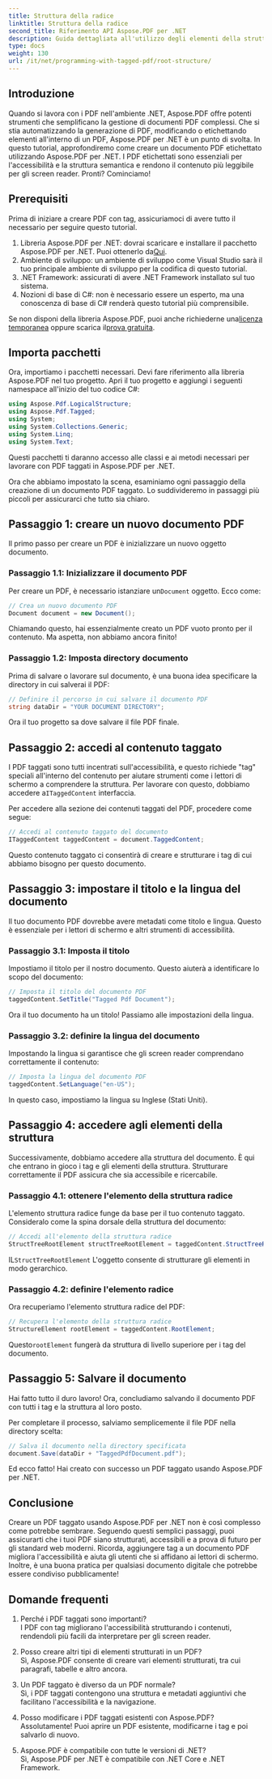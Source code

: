 ```yaml
---
title: Struttura della radice
linktitle: Struttura della radice
second_title: Riferimento API Aspose.PDF per .NET
description: Guida dettagliata all'utilizzo degli elementi della struttura radice con Aspose.PDF per .NET per accedere alla radice e all'oggetto StructTreeRoot del documento PDF.
type: docs
weight: 130
url: /it/net/programming-with-tagged-pdf/root-structure/
---
```

## Introduzione

Quando si lavora con i PDF nell'ambiente .NET, Aspose.PDF offre potenti strumenti che semplificano la gestione di documenti PDF complessi. Che si stia automatizzando la generazione di PDF, modificando o etichettando elementi all'interno di un PDF, Aspose.PDF per .NET è un punto di svolta. In questo tutorial, approfondiremo come creare un documento PDF etichettato utilizzando Aspose.PDF per .NET. I PDF etichettati sono essenziali per l'accessibilità e la struttura semantica e rendono il contenuto più leggibile per gli screen reader. Pronti? Cominciamo!

## Prerequisiti

Prima di iniziare a creare PDF con tag, assicuriamoci di avere tutto il necessario per seguire questo tutorial.

1.  Libreria Aspose.PDF per .NET: dovrai scaricare e installare il pacchetto Aspose.PDF per .NET. Puoi ottenerlo da[Qui](https://releases.aspose.com/pdf/net/).
2. Ambiente di sviluppo: un ambiente di sviluppo come Visual Studio sarà il tuo principale ambiente di sviluppo per la codifica di questo tutorial.
3. .NET Framework: assicurati di avere .NET Framework installato sul tuo sistema.
4. Nozioni di base di C#: non è necessario essere un esperto, ma una conoscenza di base di C# renderà questo tutorial più comprensibile.

 Se non disponi della libreria Aspose.PDF, puoi anche richiederne una[licenza temporanea](https://purchase.aspose.com/temporary-license/) oppure scarica il[prova gratuita](https://releases.aspose.com/).

## Importa pacchetti

Ora, importiamo i pacchetti necessari. Devi fare riferimento alla libreria Aspose.PDF nel tuo progetto. Apri il tuo progetto e aggiungi i seguenti namespace all'inizio del tuo codice C#:

```csharp
using Aspose.Pdf.LogicalStructure;
using Aspose.Pdf.Tagged;
using System;
using System.Collections.Generic;
using System.Linq;
using System.Text;
```

Questi pacchetti ti daranno accesso alle classi e ai metodi necessari per lavorare con PDF taggati in Aspose.PDF per .NET.

Ora che abbiamo impostato la scena, esaminiamo ogni passaggio della creazione di un documento PDF taggato. Lo suddivideremo in passaggi più piccoli per assicurarci che tutto sia chiaro.

## Passaggio 1: creare un nuovo documento PDF

Il primo passo per creare un PDF è inizializzare un nuovo oggetto documento.

### Passaggio 1.1: Inizializzare il documento PDF
 Per creare un PDF, è necessario istanziare un`Document` oggetto. Ecco come:

```csharp
// Crea un nuovo documento PDF
Document document = new Document();
```

Chiamando questo, hai essenzialmente creato un PDF vuoto pronto per il contenuto. Ma aspetta, non abbiamo ancora finito!

### Passaggio 1.2: Imposta directory documento
Prima di salvare o lavorare sul documento, è una buona idea specificare la directory in cui salverai il PDF:

```csharp
// Definire il percorso in cui salvare il documento PDF
string dataDir = "YOUR DOCUMENT DIRECTORY";
```

Ora il tuo progetto sa dove salvare il file PDF finale.

## Passaggio 2: accedi al contenuto taggato

 I PDF taggati sono tutti incentrati sull'accessibilità, e questo richiede "tag" speciali all'interno del contenuto per aiutare strumenti come i lettori di schermo a comprendere la struttura. Per lavorare con questo, dobbiamo accedere a`ITaggedContent` interfaccia.

Per accedere alla sezione dei contenuti taggati del PDF, procedere come segue:

```csharp
// Accedi al contenuto taggato del documento
ITaggedContent taggedContent = document.TaggedContent;
```

Questo contenuto taggato ci consentirà di creare e strutturare i tag di cui abbiamo bisogno per questo documento.

## Passaggio 3: impostare il titolo e la lingua del documento

Il tuo documento PDF dovrebbe avere metadati come titolo e lingua. Questo è essenziale per i lettori di schermo e altri strumenti di accessibilità.

### Passaggio 3.1: Imposta il titolo
Impostiamo il titolo per il nostro documento. Questo aiuterà a identificare lo scopo del documento:

```csharp
// Imposta il titolo del documento PDF
taggedContent.SetTitle("Tagged Pdf Document");
```

Ora il tuo documento ha un titolo! Passiamo alle impostazioni della lingua.

### Passaggio 3.2: definire la lingua del documento
Impostando la lingua si garantisce che gli screen reader comprendano correttamente il contenuto:

```csharp
// Imposta la lingua del documento PDF
taggedContent.SetLanguage("en-US");
```

In questo caso, impostiamo la lingua su Inglese (Stati Uniti).

## Passaggio 4: accedere agli elementi della struttura

Successivamente, dobbiamo accedere alla struttura del documento. È qui che entrano in gioco i tag e gli elementi della struttura. Strutturare correttamente il PDF assicura che sia accessibile e ricercabile.

### Passaggio 4.1: ottenere l'elemento della struttura radice
L'elemento struttura radice funge da base per il tuo contenuto taggato. Consideralo come la spina dorsale della struttura del documento:

```csharp
// Accedi all'elemento della struttura radice
StructTreeRootElement structTreeRootElement = taggedContent.StructTreeRootElement;
```

 IL`StructTreeRootElement` L'oggetto consente di strutturare gli elementi in modo gerarchico.

### Passaggio 4.2: definire l'elemento radice
Ora recuperiamo l'elemento struttura radice del PDF:

```csharp
// Recupera l'elemento della struttura radice
StructureElement rootElement = taggedContent.RootElement;
```

 Questo`rootElement` fungerà da struttura di livello superiore per i tag del documento.

## Passaggio 5: Salvare il documento

Hai fatto tutto il duro lavoro! Ora, concludiamo salvando il documento PDF con tutti i tag e la struttura al loro posto.

Per completare il processo, salviamo semplicemente il file PDF nella directory scelta:

```csharp
// Salva il documento nella directory specificata
document.Save(dataDir + "TaggedPdfDocument.pdf");
```

Ed ecco fatto! Hai creato con successo un PDF taggato usando Aspose.PDF per .NET. 

## Conclusione

Creare un PDF taggato usando Aspose.PDF per .NET non è così complesso come potrebbe sembrare. Seguendo questi semplici passaggi, puoi assicurarti che i tuoi PDF siano strutturati, accessibili e a prova di futuro per gli standard web moderni. Ricorda, aggiungere tag a un documento PDF migliora l'accessibilità e aiuta gli utenti che si affidano ai lettori di schermo. Inoltre, è una buona pratica per qualsiasi documento digitale che potrebbe essere condiviso pubblicamente!

## Domande frequenti

1. Perché i PDF taggati sono importanti?  
   I PDF con tag migliorano l'accessibilità strutturando i contenuti, rendendoli più facili da interpretare per gli screen reader.

2. Posso creare altri tipi di elementi strutturati in un PDF?  
   Sì, Aspose.PDF consente di creare vari elementi strutturati, tra cui paragrafi, tabelle e altro ancora.

3. Un PDF taggato è diverso da un PDF normale?  
   Sì, i PDF taggati contengono una struttura e metadati aggiuntivi che facilitano l'accessibilità e la navigazione.

4. Posso modificare i PDF taggati esistenti con Aspose.PDF?  
   Assolutamente! Puoi aprire un PDF esistente, modificarne i tag e poi salvarlo di nuovo.

5. Aspose.PDF è compatibile con tutte le versioni di .NET?  
   Sì, Aspose.PDF per .NET è compatibile con .NET Core e .NET Framework.